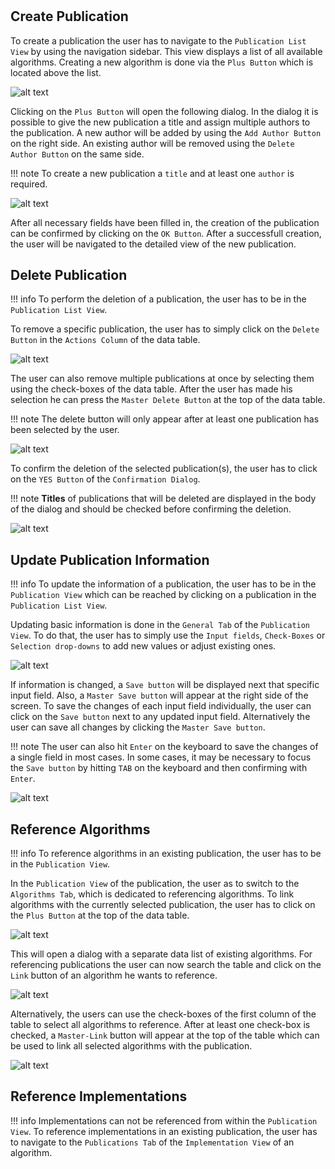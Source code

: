 #
## Create Publication

To create a publication the user has to navigate to the ``Publication List View`` by using the navigation sidebar. This view displays a list of all available algorithms. Creating a new algorithm is done via the ``Plus Button`` which is located above the list.

![alt text](./images/publication/Create_Publication_-_Step_1.png "Create publication")

Clicking on the ``Plus Button`` will open the following dialog.
In the dialog it is possible to give the new publication a title and assign multiple authors to the publication. A new author will be added by using the ``Add Author Button`` on the right side. An existing author will be removed using the ``Delete Author Button`` on the same side.

!!! note 
    To create a new publication a ``title`` and at least one ``author`` is required.


![alt text](./images/publication/Create_Publication_-_Step_3.png "Create publication")

After all necessary fields have been filled in, the creation of the publication can be confirmed by clicking on the ``OK Button``. After a successfull creation, the user will be navigated to the detailed view of the new publication.

## Delete Publication

!!! info 
    To perform the deletion of a publication, the user has to be in the ``Publication List View``.

To remove a specific publication, the user has to simply click on the ``Delete Button`` in the ``Actions Column`` of the data table.

![alt text](./images/publication/Delete_Publication_-_Step_1.png "Delete single publication")

The user can also remove multiple publications at once by selecting them using the check-boxes of the data table. After the user has made his selection he can press the ``Master Delete Button`` at the top of the data table.

!!! note 
    The delete button will only appear after at least one publication has been selected by the user.
	
![alt text](./images/publication/Delete_Publication_-_Step_1.1.png "Delete multiple publications")

To confirm the deletion of the selected publication(s), the user has to click on the ``YES Button`` of the ``Confirmation Dialog``.

!!! note 
    **Titles** of publications that will be deleted are displayed in the body of the dialog and should be checked before confirming the deletion.
	
![alt text](./images/publication/Delete_Publication_-_Step_2.png "Confirm deletion")

## Update Publication Information

!!! info 
    To update the information of a publication, the user has to be in the ``Publication View`` which can be reached by clicking on a publication in the ``Publication List View``.

Updating basic information is done in the ``General Tab`` of the ``Publication View``. To do that, the user has to simply use the ``Input fields``, ``Check-Boxes`` or ``Selection drop-downs`` to add new values or adjust existing ones.

![alt text](./images/publication/Update_Publication_Properties_-_Step_1.png "'General Tab' of the 'Publication View'")

If information is changed, a ``Save button`` will be displayed next that specific input field. Also, a ``Master Save button`` will appear at the right side of the screen. To save the changes of each input field individually, the user can click on the ``Save button`` next to any updated input field. Alternatively the user can save all changes by clicking the ``Master Save button``.

!!! note 
    The user can also hit ``Enter`` on the keyboard to save the changes of a single field in most cases. In some cases, it may be necessary to focus the ``Save button`` by hitting ``TAB`` on the keyboard and then confirming with ``Enter``.

![alt text](./images/publication/Update_Publication_Properties_-_Step_2.png "Saving the changes")

## Reference Algorithms

!!! info
    To reference algorithms in an existing publication, the user has to be in the ``Publication View``.

In the ``Publication View`` of the publication, the user as to switch to the ``Algorithms Tab``, which is dedicated to referencing algorithms.
To link algorithms with the currently selected publication, the user has to click on the ``Plus Button`` at the top of the data table.

![alt text](./images/publication/Link_Algorithm_-_Step_1.png "Open dialog for referencing publications")

This will open a dialog with a separate data list of existing algorithms.
For referencing publications the user can now search the table and click on the ``Link`` button of an algorithm he wants to reference.

![alt text](./images/publication/Link_Algorithm_-_Step_2.1.png "Link single algorithm")

Alternatively, the users can use the check-boxes of the first column of the table to select all algorithms to reference. 
After at least one check-box is checked, a ``Master-Link`` button will appear at the top of the table which can be used to link all selected algorithms with the publication.

![alt text](./images/publication/Link_Algorithm_-_Step_2.2.png "Link multiple algorithms")

## Reference Implementations

!!! info
    Implementations can not be referenced from within the ``Publication View``.
    To reference implementations in an existing publication, the user has to navigate to the ``Publications Tab`` of the ``Implementation View`` of an algorithm.


